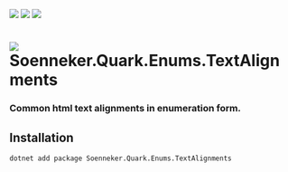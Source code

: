 ﻿[![](https://img.shields.io/nuget/v/soenneker.quark.enums.textalignments.svg?style=for-the-badge)](https://www.nuget.org/packages/soenneker.quark.enums.textalignments/)
[![](https://img.shields.io/github/actions/workflow/status/soenneker/soenneker.quark.enums.textalignments/publish-package.yml?style=for-the-badge)](https://github.com/soenneker/soenneker.quark.enums.textalignments/actions/workflows/publish-package.yml)
[![](https://img.shields.io/nuget/dt/soenneker.quark.enums.textalignments.svg?style=for-the-badge)](https://www.nuget.org/packages/soenneker.quark.enums.textalignments/)


# ![](https://user-images.githubusercontent.com/4441470/224455560-91ed3ee7-f510-4041-a8d2-3fc093025112.png) Soenneker.Quark.Enums.TextAlignments
### Common html text alignments in enumeration form.

## Installation

```
dotnet add package Soenneker.Quark.Enums.TextAlignments
```

